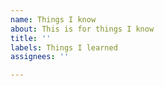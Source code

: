 ```yaml
---
name: Things I know
about: This is for things I know
title: ''
labels: Things I learned
assignees: ''

---
```



